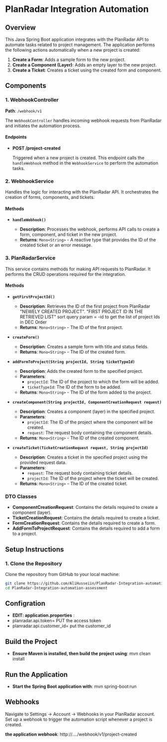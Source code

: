 # PlanRadar Integration Automation

## Overview

This Java Spring Boot application integrates with the PlanRadar API to automate tasks related to project management. The application performs the following actions automatically when a new project is created:

1. **Create a Form**: Adds a sample form to the new project.
2. **Create a Component (Layer)**: Adds an empty layer to the new project.
3. **Create a Ticket**: Creates a ticket using the created form and component.

## Components

### 1. WebhookController

**Path**: `/webhook/v1`

The `WebhookController` handles incoming webhook requests from PlanRadar and initiates the automation process.

#### Endpoints

- **POST /project-created**

  Triggered when a new project is created. This endpoint calls the `handleWebhook` method in the `WebhookService` to perform the automation tasks.

### 2. WebhookService

Handles the logic for interacting with the PlanRadar API. It orchestrates the creation of forms, components, and tickets.

#### Methods

- **`handleWebhook()`**

  - **Description**: Processes the webhook, performs API calls to create a form, component, and ticket in the new project.
  - **Returns**: `Mono<String>` - A reactive type that provides the ID of the created ticket or an error message.

### 3. PlanRadarService

This service contains methods for making API requests to PlanRadar. It performs the CRUD operations required for the integration.

#### Methods

- **`getFirstProjectId()`**

  - **Description**: Retrieves the ID of the first project from PlanRadar "NEWELY CREATED PROJECT". "FIRST PROJECT ID IN THE RETRIEVED LIST"  sort query param = -id to get the list of project Ids in DEC Order
  - **Returns**: `Mono<String>` - The ID of the first project.

- **`createForm()`**

  - **Description**: Creates a sample form with title and status fields.
  - **Returns**: `Mono<String>` - The ID of the created form.

- **`addFormToProject(String projectId, String ticketTypeId)`**

  - **Description**: Adds the created form to the specified project.
  - **Parameters**:
    - `projectId`: The ID of the project to which the form will be added.
    - `ticketTypeId`: The ID of the form to be added.
  - **Returns**: `Mono<String>` - The ID of the form added to the project.

- **`createComponent(String projectId, ComponentCreationRequest request)`**

  - **Description**: Creates a component (layer) in the specified project.
  - **Parameters**:
    - `projectId`: The ID of the project where the component will be created.
    - `request`: The request body containing the component details.
  - **Returns**: `Mono<String>` - The ID of the created component.

- **`createTicket(TicketCreationRequest request, String projectId)`**

  - **Description**: Creates a ticket in the specified project using the provided request data.
  - **Parameters**:
    - `request`: The request body containing ticket details.
    - `projectId`: The ID of the project where the ticket will be created.
  - **Returns**: `Mono<String>` - The ID of the created ticket.

### DTO Classes

- **ComponentCreationRequest**: Contains the details required to create a component (layer).
- **TicketCreationRequest**: Contains the details required to create a ticket.
- **FormCreationRequest**: Contains the details required to create a form.
- **AddFormToProjectRequest**: Contains the details required to add a form to a project.

## Setup Instructions

### 1. Clone the Repository

Clone the repository from GitHub to your local machine:

```bash
git clone https://github.com/AliHusseiin/PlanRadar-Integration-automation-assessment.git
cd PlanRadar-Integration-automation-assessment
```

## Configration

- **EDIT: application.properties** :
-  planradar.api.token= PUT the access token
-  planradar.api.customer_id= put the customer_id

## Build the Project

- **Ensure Maven is installed, then build the project using**: mvn clean install

## Run the Application

- **Start the Spring Boot application with**: mvn spring-boot:run

## Webhooks

Navigate to Settings → Account → Webhooks in your PlanRadar account.
Set up a webhook to trigger the automation script whenever a project is created.

**the application webhook**: http://..../webhook/v1/project-created


